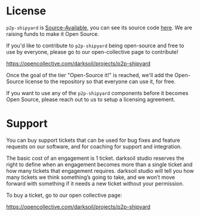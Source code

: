 # License

`p2p-shipyard` is [Source-Available](https://en.wikipedia.org/wiki/Source-available_software), you can see its source code [here](https://github.com/darksoil-studio/p2p-shipyard). We are raising funds to make it Open Source. 

If you'd like to contribute to `p2p-shipyard` being open-source and free to use by everyone, please go to our open-collective page to contribute!

https://opencollective.com/darksoil/projects/p2p-shipyard

Once the goal of the tier "Open-Source it!" is reached, we'll add the Open-Source license to the repository so that everyone can use it, for free.

If you want to use any of the `p2p-shipyard` components before it becomes Open Source, please reach out to us to setup a licensing agreement.

# Support

You can buy support tickets that can be used for bug fixes and feature requests on our software, and for coaching for support and integration.

The basic cost of an engagement is 1 ticket. darksoil studio reserves the right to define when an engagement becomes more than a single ticket and how many tickets that engagement requires. darksoil studio will tell you how many tickets we think something’s going to take, and we won’t move forward with something if it needs a new ticket without your permission. 

To buy a ticket, go to our open collective page:

https://opencollective.com/darksoil/projects/p2p-shipyard

